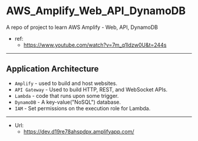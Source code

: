 # AWS_Amplify_Web_API_DynamoDB

A repo of project to learn AWS Amplify - Web, API, DynamoDB

- ref:
  - https://www.youtube.com/watch?v=7m_q1ldzw0U&t=244s

---

## Application Architecture

- `Amplify` - used to build and host websites.
- `API Gateway` - Used to build HTTP, REST, and WebSocket APIs.
- `Lambda` - code that runs upon some trigger.
- `DynamoDB` - A key-value("NoSQL") database.
- `IAM` - Set permissions on the execution role for Lambda.

---

- Url:
  - https://dev.d19re78ahspdpx.amplifyapp.com/
